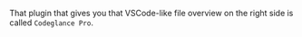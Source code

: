 That plugin that gives you that VSCode-like file overview on the right side is called `Codeglance Pro`.
